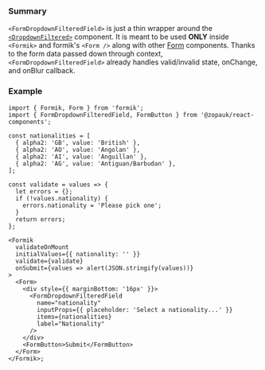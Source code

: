 ### Summary

`<FormDropdownFilteredField>` is just a thin wrapper around the [`<DropdownFiltered>`](#/Components/Molecules/DropdownFiltered) component.
It is meant to be used **ONLY** inside `<Formik>` and formik's `<Form />` along with other [Form](#/Organisms/Form) components.
Thanks to the form data passed down through context, `<FormDropdownFilteredField>` already handles valid/invalid state, onChange, and onBlur callback.

### Example

```tsx
import { Formik, Form } from 'formik';
import { FormDropdownFilteredField, FormButton } from '@zopauk/react-components';

const nationalities = [
  { alpha2: 'GB', value: 'British' },
  { alpha2: 'AO', value: 'Angolan' },
  { alpha2: 'AI', value: 'Anguillan' },
  { alpha2: 'AG', value: 'Antiguan/Barbudan' },
];

const validate = values => {
  let errors = {};
  if (!values.nationality) {
    errors.nationality = 'Please pick one';
  }
  return errors;
};

<Formik
  validateOnMount
  initialValues={{ nationality: '' }}
  validate={validate}
  onSubmit={values => alert(JSON.stringify(values))}
>
  <Form>
    <div style={{ marginBottom: '16px' }}>
      <FormDropdownFilteredField
        name="nationality"
        inputProps={{ placeholder: 'Select a nationality...' }}
        items={nationalities}
        label="Nationality"
      />
    </div>
    <FormButton>Submit</FormButton>
  </Form>
</Formik>;
```
